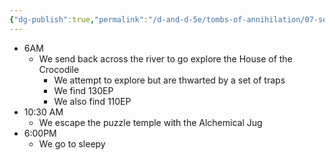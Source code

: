```yaml
---
{"dg-publish":true,"permalink":"/d-and-d-5e/tombs-of-annihilation/07-session-notes/session-4/y5-m3-d13/","noteIcon":"","created":"2025-08-06T20:27:43.355-05:00","updated":"2025-09-10T21:26:04.741-05:00"}
---
```


- 6AM
	- We send back across the river to go explore the House of the Crocodile
		- We attempt to explore but are thwarted by a set of traps
		- We find 130EP
		- We also find 110EP
- 10:30 AM
	- We escape the puzzle temple with the Alchemical Jug 
- 6:00PM
	- We go to sleepy